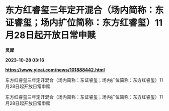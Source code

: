 # 东方红睿玺三年定开混合（场内简称：东证睿玺；场内扩位简称：东方红睿玺）11月28日起开放日常申赎
**灵犀**

**2023-10-28 03:16**

**https://www.yicai.com/news/101888442.html**

东方红睿玺三年定开混合（场内简称：东证睿玺；场内扩位简称：东方红睿玺）11月28日起开放日常申赎

东方红睿玺三年定开混合（场内简称：东证睿玺；场内扩位简称：东方红睿玺）11月28日起开放日常申赎